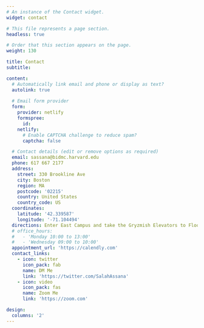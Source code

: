 ```yaml
---
# An instance of the Contact widget.
widget: contact

# This file represents a page section.
headless: true

# Order that this section appears on the page.
weight: 130

title: Contact
subtitle:

content:
  # Automatically link email and phone or display as text?
  autolink: true
  
  # Email form provider
  form:
    provider: netlify
    formspree:
      id:
    netlify:
      # Enable CAPTCHA challenge to reduce spam?
      captcha: false

  # Contact details (edit or remove options as required)
  email: sassana@bidmc.harvard.edu
  phone: 617 667 2177
  address:
    street: 330 Brookline Ave 
    city: Boston
    region: MA
    postcode: '02215'
    country: United States
    country_code: US
  coordinates:
    latitude: '42.339587'
    longitude: '-71.104494'
  directions: Enter East Campus and take the Gryzmish Elevators to Floor 4
  # office_hours:
  #   - 'Monday 10:00 to 13:00'
  #   - 'Wednesday 09:00 to 10:00'
  appointment_url: 'https://calendly.com'
  contact_links:
    - icon: twitter
      icon_pack: fab
      name: DM Me
      link: 'https://twitter.com/SalahAssana'
    - icon: video
      icon_pack: fas
      name: Zoom Me
      link: 'https://zoom.com'

design:
  columns: '2'
---
```

